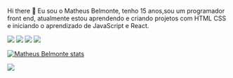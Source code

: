  Hi there 👋
Eu sou o Matheus Belmonte, tenho 15 anos,sou um programador front end, atualmente estou aprendendo e criando projetos com HTML CSS e iniciando o aprendizado de JavaScript e React.

<img src="https://img.shields.io/badge/HTML5-E34F26?style=for-the-badge&logo=html5&logoColor=white"> 
<img src="https://img.shields.io/badge/CSS3-1572B6?style=for-the-badge&logo=css3&logoColor=white">
<img src="https://img.shields.io/badge/JavaScript-F7DF1E?style=for-the-badge&logo=javascript&logoColor=black">
<img src="https://img.shields.io/badge/React-20232A?style=for-the-badge&logo=react&logoColor=61DAFB">


[![Matheus Belmonte stats](https://github-readme-stats.vercel.app/api?username=Matheus-Belmonte)](https://github.com/anuraghazra/github-readme-stats)

![](https://komarev.com/ghpvc/?username=Matheus-Belmonte-username&color=green)
